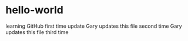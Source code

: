 # hello-world
learning GitHub
first time update
Gary updates this file second time
Gary updates this file third time
